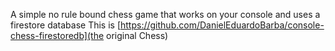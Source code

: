 A simple  no rule bound chess game that works on your console and uses a firestore database
This is [https://github.com/DanielEduardoBarba/console-chess-firestoredb](the original Chess)
